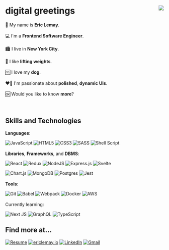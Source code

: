 # digital greetings <img src="https://media.giphy.com/media/iZqACjoizzbZzckhgn/giphy.gif" align="right" />

👤 My name is **Eric Lemay**.
<br/><br/>
💻 I'm a **Frontend Software Engineer**.
<br/><br/>
🏙 I live in **New York City**.
<br/><br/>
🦾 I like **lifting weights**.
<br/><br/>
🆒 I love my **dog**.
<br/><br/>
❤️‍🔥 I'm passionate about **polished**, **dynamic UIs**.
<br/><br/>
🆗 Would you like to know **more**?
<br/><br/><br/>

## Skills and Technologies

**Languages**:

<picture>![JavaScript](https://img.shields.io/badge/javascript-ac86ff.svg?style=for-the-badge&logo=javascript&logoColor=black)</picture> <picture>![HTML5](https://img.shields.io/badge/html5-ac86ff.svg?style=for-the-badge&logo=html5&logoColor=black)</picture> <picture>![CSS3](https://img.shields.io/badge/css3-ac86ff.svg?style=for-the-badge&logo=css3&logoColor=black)</picture> <picture>![SASS](https://img.shields.io/badge/SASS-ac86ff.svg?style=for-the-badge&logo=SASS&logoColor=black)</picture> <picture>![Shell Script](https://img.shields.io/badge/shell_script-ac86ff.svg?style=for-the-badge&logo=gnu-bash&logoColor=black)</picture>
<br/><br/>
**Libraries**, **Frameworks**, and **DBMS**:

<picture>![React](https://img.shields.io/badge/react-ac86ff.svg?style=for-the-badge&logo=react&logoColor=black)</picture> <picture>![Redux](https://img.shields.io/badge/redux-ac86ff.svg?style=for-the-badge&logo=redux&logoColor=black)</picture> <picture>![NodeJS](https://img.shields.io/badge/node.js-ac86ff?style=for-the-badge&logo=node.js&logoColor=black)</picture> <picture>![Express.js](https://img.shields.io/badge/express.js-ac86ff.svg?style=for-the-badge&logo=express&logoColor=black)</picture> <picture>![Svelte](https://img.shields.io/badge/svelte-ac86ff.svg?style=for-the-badge&logo=svelte&logoColor=black)</picture>

<picture>![Chart.js](https://img.shields.io/badge/chart.js-ac86ff.svg?style=for-the-badge&logo=chart.js&logoColor=black)</picture> <picture>![MongoDB](https://img.shields.io/badge/MongoDB-ac86ff.svg?style=for-the-badge&logo=mongodb&logoColor=black)</picture> <picture>![Postgres](https://img.shields.io/badge/postgres-ac86ff.svg?style=for-the-badge&logo=postgresql&logoColor=black)</picture> <picture>![Jest](https://img.shields.io/badge/-jest-ac86ff?style=for-the-badge&logo=jest&logoColor=black)</picture>
<br/><br/>
**Tools**:

<picture>![Git](https://img.shields.io/badge/git-ac86ff.svg?style=for-the-badge&logo=git&logoColor=black)</picture> <picture>![Babel](https://img.shields.io/badge/Babel-ac86ff?style=for-the-badge&logo=babel&logoColor=black)</picture> <picture>![Webpack](https://img.shields.io/badge/webpack-ac86ff.svg?style=for-the-badge&logo=webpack&logoColor=black)</picture> <picture>![Docker](https://img.shields.io/badge/docker-ac86ff.svg?style=for-the-badge&logo=docker&logoColor=black)</picture> <picture>![AWS](https://img.shields.io/badge/AWS-ac86ff.svg?style=for-the-badge&logo=amazon-aws&logoColor=black)</picture>
<br/><br/>
Currently learning:

<picture>![Next JS](https://img.shields.io/badge/Next-ac86ff?style=for-the-badge&logo=next.js&logoColor=black)</picture> <picture>![GraphQL](https://img.shields.io/badge/-GraphQL-ac86ff?style=for-the-badge&logo=graphql&logoColor=black)</picture> <picture>![TypeScript](https://img.shields.io/badge/typescript-ac86ff.svg?style=for-the-badge&logo=typescript&logoColor=black)</picture>

## Find more at...

[![Resume](https://img.shields.io/badge/Resume-ac86ff?style=for-the-badge&logoColor=black)](https://github.com/StygianLiege/bio/raw/main/assets/Eric_Lemay_Resume.pdf) [![ericlemay.io](https://img.shields.io/badge/ericlemay.io-ac86ff?style=for-the-badge&logoColor=black)](https://ericlemay.io) [![LinkedIn](https://img.shields.io/badge/LinkedIn-ac86ff?style=for-the-badge&logo=linkedin&logoColor=black)](https://www.linkedin.com/in/lemayericr) [![Gmail](https://img.shields.io/badge/Gmail-ac86ff?style=for-the-badge&logo=gmail&logoColor=black)](mailto:lemay.eric.r@gmail.com)
